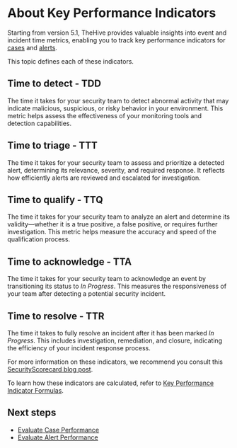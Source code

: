 # About Key Performance Indicators

Starting from version 5.1, TheHive provides valuable insights into event and incident time metrics, enabling you to track key performance indicators for [cases](../user-guides/analyst-corner/cases/about-a-case.md) and [alerts](../user-guides/analyst-corner/alerts/about-alerts.md).

This topic defines each of these indicators.

## Time to detect - TDD

The time it takes for your security team to detect abnormal activity that may indicate malicious, suspicious, or risky behavior in your environment. This metric helps assess the effectiveness of your monitoring tools and detection capabilities.

## Time to triage - TTT

The time it takes for your security team to assess and prioritize a detected alert, determining its relevance, severity, and required response. It reflects how efficiently alerts are reviewed and escalated for investigation.

## Time to qualify - TTQ 

The time it takes for your security team to analyze an alert and determine its validity—whether it is a true positive, a false positive, or requires further investigation. This metric helps measure the accuracy and speed of the qualification process.

## Time to acknowledge - TTA

The time it takes for your security team to acknowledge an event by transitioning its status to *In Progress*. This measures the responsiveness of your team after detecting a potential security incident.

## Time to resolve - TTR

The time it takes to fully resolve an incident after it has been marked *In Progress*. This includes investigation, remediation, and closure, indicating the efficiency of your incident response process.

For more information on these indicators, we recommend you consult this [SecurityScorecard blog post](https://securityscorecard.com/blog/kpis-for-security-operations-incident-response/).

To learn how these indicators are calculated, refer to [Key Performance Indicator Formulas](key-performance-indicators-formulas.md).

## Next steps

* [Evaluate Case Performance](measure-case-management-performance.md)
* [Evaluate Alert Performance](measure-alert-management-performance.md)